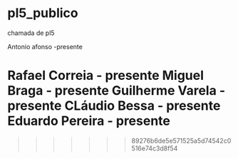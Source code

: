 # pl5_publico
chamada de pl5


Antonio afonso -presente

Rafael Correia - presente
Miguel Braga - presente
Guilherme Varela - presente
CLáudio Bessa - presente
Eduardo Pereira - presente
=======

>>>>>>> 89276b6de5e571525a5d74542c0516e74c3d8f54
